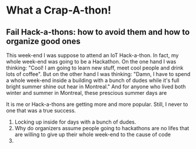 # What a Crap-A-thon!
## Fail Hack-a-thons: how to avoid them and how to organize good ones

This week-end I was suppose to attend an IoT Hack-a-thon. In fact, my whole week-end was going to be a Hackathon. On the one hand I was thinking: "Cool! I am going to learn new stuff, meet cool people and drink lots of coffee". But on the other hand I was thinking: "Damn, I have to spend a whole week-end inside a building with a bunch of dudes while it's full bright summer shine out hear in Montreal." And for anyone who lived both winter and summer in Montreal, these prescious summer days are  

It is me or Hack-a-thons are getting more and more popular. Still, I never to one that was a true success.

1. Locking up inside for days with a bunch of dudes.
2. Why do organizers assume people going to hackathons are no lifes that are willing to give up their whole week-end to the cause of code
3. 
